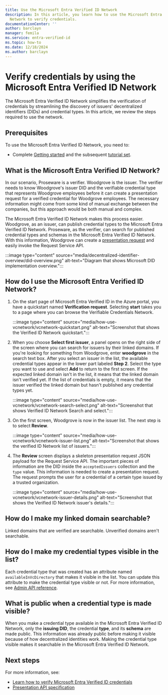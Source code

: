 ```yaml
---
title: Use the Microsoft Entra Verified ID Network
description: In this article, you learn how to use the Microsoft Entra Verified ID
  Network to verify credentials.
documentationCenter: ''
author: barclayn
manager: femila
ms.service: entra-verified-id
ms.topic: how-to
ms.date: 12/18/2024
ms.author: barclayn
---
```


# Verify credentials by using the Microsoft Entra Verified ID Network

The Microsoft Entra Verified ID Network simplifies the verification of credentials by streamlining the discovery of issuers' decentralized identifiers (DIDs) and credential types. In this article, we review the steps required to use the network.

## Prerequisites

To use the Microsoft Entra Verified ID Network, you need to:

- Complete [Getting started](./verifiable-credentials-configure-tenant.md) and the subsequent [tutorial set](./verifiable-credentials-configure-tenant.md).

<a name='what-is-the-entra-verified-id-network'></a>

## What is the Microsoft Entra Verified ID Network?

In our scenario, Proseware is a verifier. Woodgrove is the issuer. The verifier needs to know Woodgrove's issuer DID and the verifiable credential type that represents Woodgrove employees before it can create a presentation request for a verified credential for Woodgrove employees. The necessary information might come from some kind of manual exchange between the companies, but this approach would be both manual and complex.

The Microsoft Entra Verified ID Network makes this process easier. Woodgrove, as an issuer, can publish credential types to the Microsoft Entra Verified ID Network. Proseware, as the verifier, can search for published credential types and schemas in the Microsoft Entra Verified ID Network. With this information, Woodgrove can create a [presentation request](presentation-request-api.md#presentation-request-payload) and easily invoke the Request Service API.
  
:::image type="content" source="media/decentralized-identifier-overview/did-overview.png" alt-text="Diagram that shows Microsoft DID implementation overview.":::


<a name='how-do-i-use-the-entra-verified-id-network'></a>

## How do I use the Microsoft Entra Verified ID Network?

1. On the start page of Microsoft Entra Verified ID in the Azure portal, you have a quickstart named **Verification request**. Selecting **start** takes you to a page where you can browse the Verifiable Credentials Network.

    :::image type="content" source="media/how-use-vcnetwork/vcnetwork-quickstart.png" alt-text="Screenshot that shows the Verified ID Network quickstart.":::

1. When you choose **Select first issuer**, a panel opens on the right side of the screen where you can search for issuers by their linked domains. If you're looking for something from Woodgrove, enter **woodgrove** in the search text box. After you select an issuer in the list, the available credential types appear in the lower part labeled **Step 2**. Select the type you want to use and select **Add** to return to the first screen. If the expected linked domain isn't in the list, it means that the linked domain isn't verified yet. If the list of credentials is empty, it means that the issuer verified the linked domain but hasn't published any credential types yet.

    :::image type="content" source="media/how-use-vcnetwork/vcnetwork-search-select.png" alt-text="Screenshot that shows Verified ID Network Search and select.":::

1. On the first screen, Woodgrove is now in the issuer list. The next step is to select **Review**.

    :::image type="content" source="media/how-use-vcnetwork/vcnetwork-issuer-list.png" alt-text="Screenshot that shows the verified ID Network list of issuers.":::

1. The **Review** screen displays a skeleton presentation request JSON payload for the Request Service API. The important pieces of information are the DID inside the `acceptedIssuers` collection and the `type` value. This information is needed to create a presentation request. The request prompts the user for a credential of a certain type issued by a trusted organization.

    :::image type="content" source="media/how-use-vcnetwork/vcnetwork-issuer-details.png" alt-text="Screenshot that shows the Verified ID Network issuer's details.":::

## How do I make my linked domain searchable?

Linked domains that are verified are searchable. Unverified domains aren't searchable.

## How do I make my credential types visible in the list?

Each credential type that was created has an attribute named `availableInVcDirectory` that makes it visible in the list. You can update this attribute to make the credential type visible or not. For more information, see [Admin API reference](admin-api.md#contract-type).

## What is public when a credential type is made visible?

When you make a credential type available in the Microsoft Entra Verified ID Network, only the **issuing DID**, the credential **type**, and its **schema** are made public. This information was already public before making it visible because of how decentralized identities work. Making the credential type visible makes it searchable in the Microsoft Entra Verified ID Network.

## Next steps

For more information, see:

- [Learn how to verify Microsoft Entra Verified ID credentials](verifiable-credentials-configure-verifier.md)
- [Presentation API specification](presentation-request-api.md)